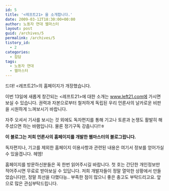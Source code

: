 ```yaml
---
id: 5
title: '<레프트21> 을 소개합니다.'
date: 2009-03-12T18:30:00+00:00
author: 노동자 연대 웹마스터
layout: post
guid: /archives/5
permalink: /archives/5
tistory_id:
  - 2
categories:
  - 잡담
tags:
  - 노동자 연대
  - 웹마스터
---
```

드뎌! &lt;레프트21>의 홈페이지가 개장했습니다.

이번 13일에 새롭게 창간되는 &lt;레프트21>에 대한 소개는 www.left21.com에 가시면 보실 수 있습니다. 권력과 자본으로부터 철저하게 독립된 우리 언론사의 날카로운 비판을 시원하게 느껴보시기 바랍니다.
  
자주 오셔서 기사를 보시는 것 외에도 독자편지를 통해 기고나 토론과 논쟁도 활발히 해주셨으면 하는 바램입니다. 물론 정기구독 강춥니다!!ㅎ
  
**이 블로그는 저희 언론사의 홈페이지를 개발한 웹마스터의 블로그랍니다.**
 
독자편지나, 기고를 제외한 홈페이지 이용사항과 관련된 내용은 여기서 정보를 얻어가실 수 있을겝니다. 헤엠!
  
홈페이지를 방문하신분들은 꼭 한번 읽어주시길 바랍니다. 첫 호는 간단한 개인정보만 적어주시면 무료로 받아보실 수 있답니다. 저희 개발자들이 정말 열악한 상황에서 만들었습니다만, 정말 최선을 다했다능.. 부족한 점이 많으니 좋은 충고도 부탁드리고요. 앞으로 많은 관심부탁드립니다.
